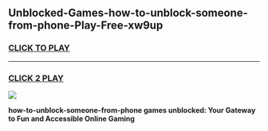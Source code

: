 
## Unblocked-Games-how-to-unblock-someone-from-phone-Play-Free-xw9up
<h3>
<a href="https://premium76.site?title=how-to-unblock-someone-from-phone&ref=21A">CLICK TO PLAY</a></h3>
<hr>

<h3>
<a href="https://premium76.site?title=how-to-unblock-someone-from-phone&ref=21A">CLICK 2 PLAY</a>
  
</h3>

<a href="https://premium76.site?title=how-to-unblock-someone-from-phone&ref=21A"><img src="https://clearcache.store/games.png"></a>


**how-to-unblock-someone-from-phone games unblocked: Your Gateway to Fun and Accessible Online Gaming**
